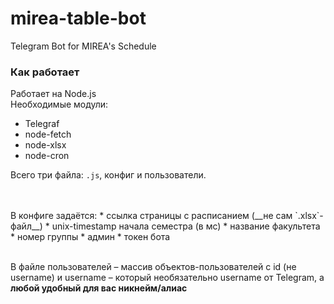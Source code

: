 # mirea-table-bot
Telegram Bot for MIREA's Schedule


### Как работает

Работает на Node.js<br>
Необходимые модули:
* Telegraf
* node-fetch
* node-xlsx
* node-cron

Всего три файла: `.js`, конфиг и пользователи.

<br>
<br>
В конфиге задаётся:
* ссылка страницы с расписанием (__не сам `.xlsx`-файл__)
* unix-timestamp начала семестра (в мс)
* название факультета
* номер группы
* админ
* токен бота

<br>
<br>

В файле пользователей – массив объектов-пользователей с id (не username) и username – который необязательно username от Telegram, а __любой удобный для вас никнейм/алиас__
